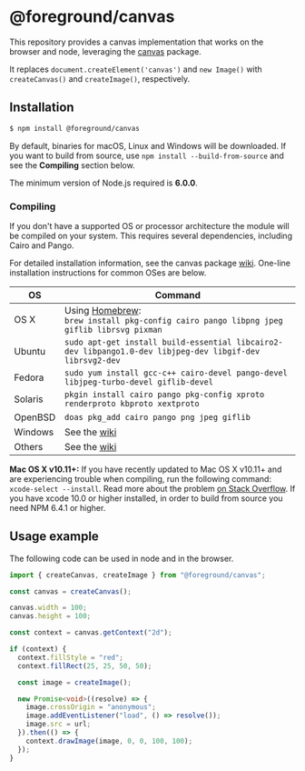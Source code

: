 # @foreground/canvas

This repository provides a canvas implementation that works on the browser and node, leveraging the [canvas](https://www.npmjs.com/package/canvas) package.

It replaces `document.createElement('canvas')` and `new Image()` with `createCanvas()` and `createImage()`, respectively.

## Installation

```bash
$ npm install @foreground/canvas
```

By default, binaries for macOS, Linux and Windows will be downloaded. If you want to build from source, use `npm install --build-from-source` and see the **Compiling** section below.

The minimum version of Node.js required is **6.0.0**.

### Compiling

If you don't have a supported OS or processor architecture the module will be compiled on your system. This requires several dependencies, including Cairo and Pango.

For detailed installation information, see the canvas package [wiki](https://github.com/Automattic/node-canvas/wiki/_pages). One-line installation instructions for common OSes are below.

| OS      | Command                                                                                                         |
| ------- | --------------------------------------------------------------------------------------------------------------- |
| OS X    | Using [Homebrew](https://brew.sh/):<br/>`brew install pkg-config cairo pango libpng jpeg giflib librsvg pixman` |
| Ubuntu  | `sudo apt-get install build-essential libcairo2-dev libpango1.0-dev libjpeg-dev libgif-dev librsvg2-dev`        |
| Fedora  | `sudo yum install gcc-c++ cairo-devel pango-devel libjpeg-turbo-devel giflib-devel`                             |
| Solaris | `pkgin install cairo pango pkg-config xproto renderproto kbproto xextproto`                                     |
| OpenBSD | `doas pkg_add cairo pango png jpeg giflib`                                                                      |
| Windows | See the [wiki](https://github.com/Automattic/node-canvas/wiki/Installation:-Windows)                            |
| Others  | See the [wiki](https://github.com/Automattic/node-canvas/wiki)                                                  |

**Mac OS X v10.11+:** If you have recently updated to Mac OS X v10.11+ and are experiencing trouble when compiling, run the following command: `xcode-select --install`. Read more about the problem [on Stack Overflow](http://stackoverflow.com/a/32929012/148072).
If you have xcode 10.0 or higher installed, in order to build from source you need NPM 6.4.1 or higher.

## Usage example

The following code can be used in node and in the browser.

```typescript
import { createCanvas, createImage } from "@foreground/canvas";

const canvas = createCanvas();

canvas.width = 100;
canvas.height = 100;

const context = canvas.getContext("2d");

if (context) {
  context.fillStyle = "red";
  context.fillRect(25, 25, 50, 50);

  const image = createImage();

  new Promise<void>((resolve) => {
    image.crossOrigin = "anonymous";
    image.addEventListener("load", () => resolve());
    image.src = url;
  }).then(() => {
    context.drawImage(image, 0, 0, 100, 100);
  });
}
```
